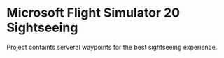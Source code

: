 # Microsoft Flight Simulator 20 Sightseeing

Project containts serveral waypoints for the best sightseeing experience.
